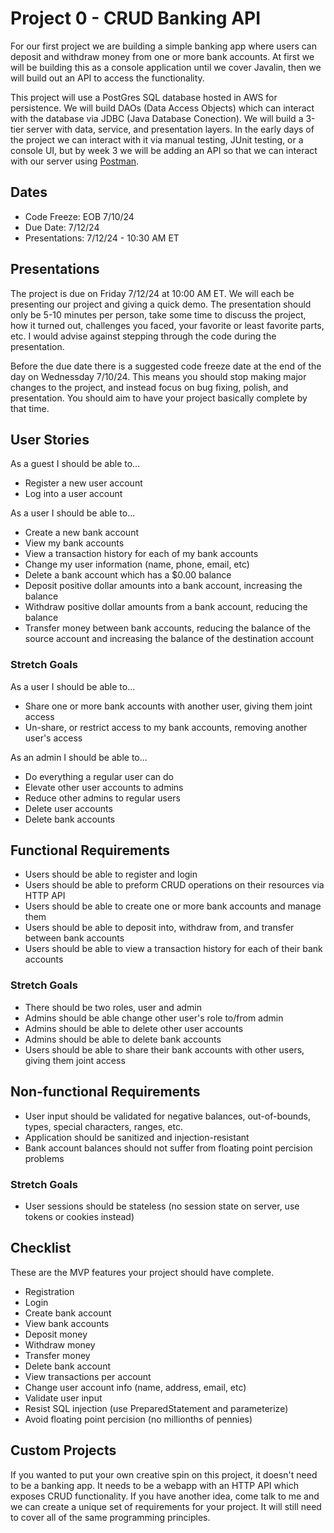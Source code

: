# Project 0 - CRUD Banking API
For our first project we are building a simple banking app where users can deposit and withdraw money from one or more bank accounts. At first we will be building this as a console application until we cover Javalin, then we will build out an API to access the functionality.  
  
This project will use a PostGres SQL database hosted in AWS for persistence. We will build DAOs (Data Access Objects) which can interact with the database via JDBC (Java Database Conection). We will build a 3-tier server with data, service, and presentation layers. In the early days of the project we can interact with it via manual testing, JUnit testing, or a console UI, but by week 3 we will be adding an API so that we can interact with our server using [Postman](https://www.postman.com/downloads/).

## Dates
 - Code Freeze: EOB 7/10/24
 - Due Date: 7/12/24
 - Presentations: 7/12/24 - 10:30 AM ET

## Presentations
The project is due on Friday 7/12/24 at 10:00 AM ET. We will each be presenting our project and giving a quick demo. The presentation should only be 5-10 minutes per person, take some time to discuss the project, how it turned out, challenges you faced, your favorite or least favorite parts, etc. I would advise against stepping through the code during the presentation. 

Before the due date there is a suggested code freeze date at the end of the day on Wednessday 7/10/24. This means you should stop making major changes to the project, and instead focus on bug fixing, polish, and presentation. You should aim to have your project basically complete by that time.

## User Stories
As a guest I should be able to...
 - Register a new user account
 - Log into a user account

As a user I should be able to...
 - Create a new bank account
 - View my bank accounts
 - View a transaction history for each of my bank accounts
 - Change my user information (name, phone, email, etc)
 - Delete a bank account which has a $0.00 balance
 - Deposit positive dollar amounts into a bank account, increasing the balance
 - Withdraw positive dollar amounts from a bank account, reducing the balance
 - Transfer money between bank accounts, reducing the balance of the source account and increasing the balance of the destination account

### Stretch Goals
As a user I should be able to...
 - Share one or more bank accounts with another user, giving them joint access
 - Un-share, or restrict access to my bank accounts, removing another user's access

As an admin I should be able to...
 - Do everything a regular user can do
 - Elevate other user accounts to admins
 - Reduce other admins to regular users
 - Delete user accounts
 - Delete bank accounts


## Functional Requirements
 - Users should be able to register and login
 - Users should be able to preform CRUD operations on their resources via HTTP API
 - Users should be able to create one or more bank accounts and manage them
 - Users should be able to deposit into, withdraw from, and transfer between bank accounts
 - Users should be able to view a transaction history for each of their bank accounts

### Stretch Goals
 - There should be two roles, user and admin
 - Admins should be able change other user's role to/from admin
 - Admins should be able to delete other user accounts
 - Admins should be able to delete bank accounts
 - Users should be able to share their bank accounts with other users, giving them joint access


## Non-functional Requirements
 - User input should be validated for negative balances, out-of-bounds, types, special characters, ranges, etc.
 - Application should be sanitized and injection-resistant
 - Bank account balances should not suffer from floating point percision problems

### Stretch Goals
 - User sessions should be stateless (no session state on server, use tokens or cookies instead)

## Checklist
These are the MVP features your project should have complete. 
 - Registration
 - Login
 - Create bank account
 - View bank accounts
 - Deposit money
 - Withdraw money
 - Transfer money
 - Delete bank account
 - View transactions per account
 - Change user account info (name, address, email, etc)
 - Validate user input
 - Resist SQL injection (use PreparedStatement and parameterize)
 - Avoid floating point percision (no millionths of pennies)

## Custom Projects
If you wanted to put your own creative spin on this project, it doesn't need to be a banking app. It needs to be a webapp with an HTTP API which exposes CRUD functionality. If you have another idea, come talk to me and we can create a unique set of requirements for your project. It will still need to cover all of the same programming principles. 

